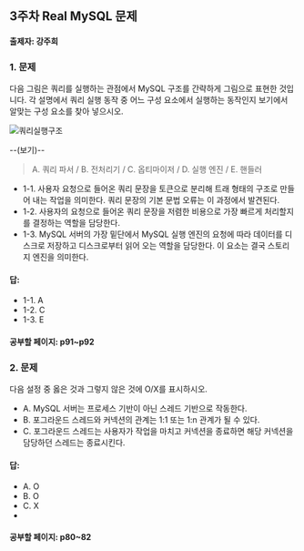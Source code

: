 ## 3주차 Real MySQL 문제
#### 출제자: 강주희

### 1. 문제
다음 그림은 쿼리를 실행하는 관점에서 MySQL 구조를 간략하게 그림으로 표현한 것입니다.
각 설명에서 쿼리 실행 동작 중 어느 구성 요소에서 실행하는 동작인지 보기에서 알맞는 구성 요소를 찾아 넣으시오.

![쿼리실행구조](https://github.com/KangJuHui/MySQL_8.0_study/assets/40019739/0e78c62f-ae09-4394-bb57-4c57f3157a7e)

--(보기)--
> A. 쿼리 파서 / 
> B. 전처리기 / 
> C. 옵티마이저 / 
> D. 실행 엔진 / 
> E. 핸들러

- 1-1. 사용자 요청으로 들어온 쿼리 문장을 토큰으로 분리해 트래 형태의 구조로 만들어 내는 작업을 의미한다. 쿼리 문장의 기본 문법 오류는 이 과정에서 발견된다.
- 1-2. 사용자의 요청으로 들어온 쿼리 문장을 저렴한 비용으로 가장 빠르게 처리할지를 결정하는 역할을 담당한다.
- 1-3. MySQL 서버의 가장 밑단에서 MySQL 실행 엔진의 요청에 따라 데이터를 디스크로 저장하고 디스크로부터 읽어 오는 역할을 담당한다. 이 요소는 결국 스토리지 엔진을 의미한다.

#### 답:
- 1-1. A
- 1-2. C
- 1-3. E

#### 공부할 페이지: p91~p92


### 2. 문제
다음 설정 중 옳은 것과 그렇지 않은 것에 O/X를 표시하시오.
- A. MySQL 서버는 프로세스 기반이 아닌 스레드 기반으로 작동한다.
- B. 포그라운드 스레드와 커넥션의 관계는 1:1 또는 1:n 관계가 될 수 있다. 
- C. 포그라운드 스레드는 사용자가 작업을 마치고 커넥션을 종료하면 해당 커넥션을 담당하던 스레드는 종료시킨다.

#### 답:
- A. O
- B. O
- C. X
- 
#### 공부할 페이지: p80~82
